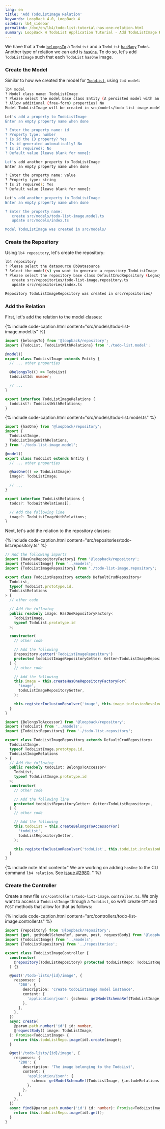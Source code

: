 ```yaml
---
lang: en
title: 'Add TodoListImage Relation'
keywords: LoopBack 4.0, LoopBack 4
sidebar: lb4_sidebar
permalink: /doc/en/lb4/todo-list-tutorial-has-one-relation.html
summary: LoopBack 4 TodoList Application Tutorial - Add TodoListImage Relation
---
```


We have that a `Todo` [`belongsTo`](../../BelongsTo-relation.md) a `TodoList`
and a `TodoList` [`hasMany`](../../HasMany-relation.md) `Todo`s. Another type of
relation we can add is [`hasOne`](../../hasOne-relation.md). To do so, let's add
`TodoListImage` such that each `TodoList` `hasOne` image.

### Create the Model

Similar to how we created the model for
[`TodoList`](todo-list-tutorial-model.md), using `lb4 model`:

```sh
lb4 model
? Model class name: TodoListImage
? Please select the model base class Entity (A persisted model with an ID)
? Allow additional (free-form) properties? No
Model TodoListImage will be created in src/models/todo-list-image.model.ts

Let's add a property to TodoListImage
Enter an empty property name when done

? Enter the property name: id
? Property type: number
? Is id the ID property? Yes
? Is id generated automatically? No
? Is it required?: No
? Default value [leave blank for none]:

Let's add another property to TodoListImage
Enter an empty property name when done

? Enter the property name: value
? Property type: string
? Is it required?: Yes
? Default value [leave blank for none]:

Let's add another property to TodoListImage
Enter an empty property name when done

? Enter the property name:
   create src/models/todo-list-image.model.ts
   update src/models/index.ts

Model TodoListImage was created in src/models/
```

### Create the Repository

Using `lb4 repository`, let's create the repository:

```sh
lb4 repository
? Please select the datasource DbDatasource
? Select the model(s) you want to generate a repository TodoListImage
? Please select the repository base class DefaultCrudRepository (Legacy juggler bridge)
   create src/repositories/todo-list-image.repository.ts
   update src/repositories/index.ts

Repository TodoListImageRepository was created in src/repositories/
```

### Add the Relation

First, let's add the relation to the model classes:

{% include code-caption.html content="src/models/todo-list-image.model.ts" %}

```ts
import {belongsTo} from '@loopback/repository';
import {TodoList, TodoListWithRelations} from './todo-list.model';

@model()
export class TodoListImage extends Entity {
  // ... other properties

  @belongsTo(() => TodoList)
  todoListId: number;

  // ...
}

export interface TodoListImageRelations {
  todoList?: TodoListWithRelations;
}
```

{% include code-caption.html content="src/models/todo-list.model.ts" %}

```ts
import {hasOne} from '@loopback/repository';
import {
  TodoListImage,
  TodoListImageWithRelations,
} from './todo-list-image.model';

@model()
export class TodoList extends Entity {
  // ... other properties

  @hasOne(() => TodoListImage)
  image?: TodoListImage;

  // ...
}

export interface TodoListRelations {
  todos?: TodoWithRelations[];

  // Add the following line
  image?: TodoListImageWithRelations;
}
```

Next, let's add the relation to the repository classes:

{% include code-caption.html content="src/repositories/todo-list.repository.ts" %}

```ts
// Add the following imports
import {HasOneRepositoryFactory} from '@loopback/repository';
import {TodoListImage} from '../models';
import {TodoListImageRepository} from './todo-list-image.repository';

export class TodoListRepository extends DefaultCrudRepository<
  TodoList,
  typeof TodoList.prototype.id,
  TodoListRelations
> {
  // other code

  // Add the following
  public readonly image: HasOneRepositoryFactory<
    TodoListImage,
    typeof TodoList.prototype.id
  >;

  constructor(
    // other code

    // Add the following
    @repository.getter('TodoListImageRepository')
    protected todoListImageRepositoryGetter: Getter<TodoListImageRepository>,
  ) {
    // other code

    // Add the following
    this.image = this.createHasOneRepositoryFactoryFor(
      'image',
      todoListImageRepositoryGetter,
    );

    this.registerInclusionResolver('image', this.image.inclusionResolver);
  }
}
```

```ts
import {BelongsToAccessor} from '@loopback/repository';
import {TodoList} from '../models';
import {TodoListRepository} from './todo-list.repository';

export class TodoListImageRepository extends DefaultCrudRepository<
  TodoListImage,
  typeof TodoListImage.prototype.id,
  TodoListImageRelations
> {
  // Add the following
  public readonly todoList: BelongsToAccessor<
    TodoList,
    typeof TodoListImage.prototype.id
  >;
  constructor(
    // other code

    // Add the following line
    protected todoListRepositoryGetter: Getter<TodoListRepository>,
  ) {
    // other code

    // Add the following
    this.todoList = this.createBelongsToAccessorFor(
      'todoList',
      todoListRepositoryGetter,
    );

    this.registerInclusionResolver('todoList', this.todoList.inclusionResolver);
  }
}
```

{% include note.html content="
We are working on adding `hasOne` to the CLI command `lb4 relation`. See [issue #2980](https://github.com/strongloop/loopback-next/issues/2980).
" %}

### Create the Controller

Create a new file `src/controllers/todo-list-image.controller.ts`. We only want
to access a `TodoListImage` through a `TodoList`, so we'll create `GET` and
`POST` methods that allow for that as follows:

{% include code-caption.html content="src/controllers/todo-list-image.controller.ts" %}

```ts
import {repository} from '@loopback/repository';
import {get, getModelSchemaRef, param, post, requestBody} from '@loopback/rest';
import {TodoListImage} from '../models';
import {TodoListRepository} from '../repositories';

export class TodoListImageController {
  constructor(
    @repository(TodoListRepository) protected todoListRepo: TodoListRepository,
  ) {}

  @post('/todo-lists/{id}/image', {
    responses: {
      '200': {
        description: 'create todoListImage model instance',
        content: {
          'application/json': {schema: getModelSchemaRef(TodoListImage)},
        },
      },
    },
  })
  async create(
    @param.path.number('id') id: number,
    @requestBody() image: TodoListImage,
  ): Promise<TodoListImage> {
    return this.todoListRepo.image(id).create(image);
  }

  @get('/todo-lists/{id}/image', {
    responses: {
      '200': {
        description: 'The image belonging to the TodoList',
        content: {
          'application/json': {
            schema: getModelSchemaRef(TodoListImage, {includeRelations: true}),
          },
        },
      },
    },
  })
  async find(@param.path.number('id') id: number): Promise<TodoListImage> {
    return this.todoListRepo.image(id).get();
  }
}
```
